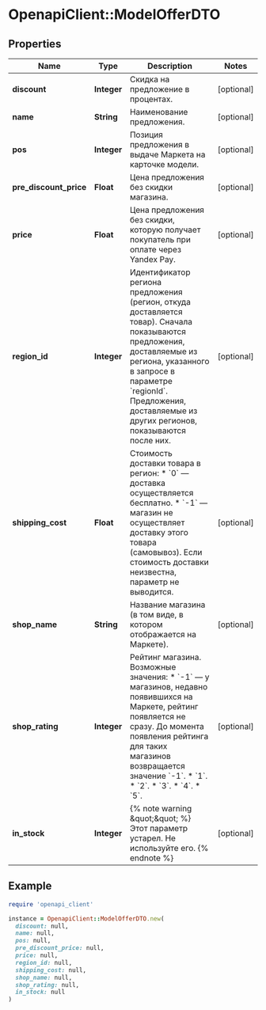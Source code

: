 # OpenapiClient::ModelOfferDTO

## Properties

| Name | Type | Description | Notes |
| ---- | ---- | ----------- | ----- |
| **discount** | **Integer** | Скидка на предложение в процентах. | [optional] |
| **name** | **String** | Наименование предложения. | [optional] |
| **pos** | **Integer** | Позиция предложения в выдаче Маркета на карточке модели. | [optional] |
| **pre_discount_price** | **Float** | Цена предложения без скидки магазина. | [optional] |
| **price** | **Float** | Цена предложения без скидки, которую получает покупатель при оплате через Yandex Pay. | [optional] |
| **region_id** | **Integer** | Идентификатор региона предложения (регион, откуда доставляется товар).  Сначала показываются предложения, доставляемые из региона, указанного в запросе в параметре &#x60;regionId&#x60;. Предложения, доставляемые из других регионов, показываются после них.  | [optional] |
| **shipping_cost** | **Float** | Стоимость доставки товара в регион:  * &#x60;0&#x60; — доставка осуществляется бесплатно. * &#x60;-1&#x60; — магазин не осуществляет доставку этого товара (самовывоз).  Если стоимость доставки неизвестна, параметр не выводится.  | [optional] |
| **shop_name** | **String** | Название магазина (в том виде, в котором отображается на Маркете). | [optional] |
| **shop_rating** | **Integer** | Рейтинг магазина.  Возможные значения: * &#x60;-1&#x60; — у магазинов, недавно появившихся на Маркете, рейтинг появляется не сразу. До момента появления рейтинга для таких магазинов возвращается значение &#x60;-1&#x60;. * &#x60;1&#x60;. * &#x60;2&#x60;. * &#x60;3&#x60;. * &#x60;4&#x60;. * &#x60;5&#x60;.  | [optional] |
| **in_stock** | **Integer** | {% note warning \&quot;\&quot; %}  Этот параметр устарел. Не используйте его.  {% endnote %}  | [optional] |

## Example

```ruby
require 'openapi_client'

instance = OpenapiClient::ModelOfferDTO.new(
  discount: null,
  name: null,
  pos: null,
  pre_discount_price: null,
  price: null,
  region_id: null,
  shipping_cost: null,
  shop_name: null,
  shop_rating: null,
  in_stock: null
)
```

